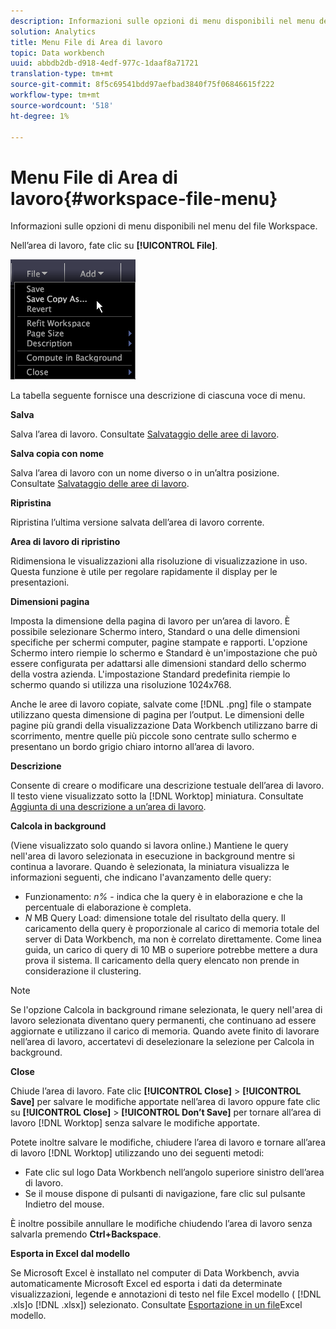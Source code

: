 ```yaml
---
description: Informazioni sulle opzioni di menu disponibili nel menu del file Workspace.
solution: Analytics
title: Menu File di Area di lavoro
topic: Data workbench
uuid: abbdb2db-d918-4edf-977c-1daaf8a71721
translation-type: tm+mt
source-git-commit: 8f5c69541bdd97aefbad3840f75f06846615f222
workflow-type: tm+mt
source-wordcount: '518'
ht-degree: 1%

---
```



# Menu File di Area di lavoro{#workspace-file-menu}

Informazioni sulle opzioni di menu disponibili nel menu del file Workspace.

Nell’area di lavoro, fate clic su **[!UICONTROL File]**.

![](assets/mnu_file.png)

La tabella seguente fornisce una descrizione di ciascuna voce di menu.

**Salva**

Salva l’area di lavoro. Consultate [Salvataggio delle aree di lavoro](../../../home/c-get-started/c-work-worksp/c-save-wksp.md#concept-e0c34e75cc194e57bd02d1f02316a606).

**Salva copia con nome**

Salva l’area di lavoro con un nome diverso o in un’altra posizione. Consultate [Salvataggio delle aree di lavoro](../../../home/c-get-started/c-work-worksp/c-save-wksp.md#concept-e0c34e75cc194e57bd02d1f02316a606).

**Ripristina**

Ripristina l’ultima versione salvata dell’area di lavoro corrente.

**Area di lavoro di ripristino**

Ridimensiona le visualizzazioni alla risoluzione di visualizzazione in uso. Questa funzione è utile per regolare rapidamente il display per le presentazioni.

**Dimensioni pagina**

Imposta la dimensione della pagina di lavoro per un’area di lavoro. È possibile selezionare Schermo intero, Standard o una delle dimensioni specifiche per schermi computer, pagine stampate e rapporti. L&#39;opzione Schermo intero riempie lo schermo e Standard è un&#39;impostazione che può essere configurata per adattarsi alle dimensioni standard dello schermo della vostra azienda. L&#39;impostazione Standard predefinita riempie lo schermo quando si utilizza una risoluzione 1024x768.

Anche le aree di lavoro copiate, salvate come [!DNL .png] file o stampate utilizzano questa dimensione di pagina per l’output. Le dimensioni delle pagine più grandi della visualizzazione Data Workbench utilizzano barre di scorrimento, mentre quelle più piccole sono centrate sullo schermo e presentano un bordo grigio chiaro intorno all’area di lavoro.

**Descrizione**

Consente di creare o modificare una descrizione testuale dell’area di lavoro. Il testo viene visualizzato sotto la [!DNL Worktop] miniatura. Consultate [Aggiunta di una descrizione a un’area di lavoro](../../../home/c-get-started/c-work-worksp/t-add-wksp-desc.md#task-163734487e8848dfa0a4d8da6323a963).

**Calcola in background**

(Viene visualizzato solo quando si lavora online.) Mantiene le query nell&#39;area di lavoro selezionata in esecuzione in background mentre si continua a lavorare. Quando è selezionata, la miniatura visualizza le informazioni seguenti, che indicano l&#39;avanzamento delle query:

* Funzionamento: *n%* - indica che la query è in elaborazione e che la percentuale di elaborazione è completa.
* *N* MB Query Load: dimensione totale del risultato della query. Il caricamento della query è proporzionale al carico di memoria totale del server di Data Workbench, ma non è correlato direttamente. Come linea guida, un carico di query di 10 MB o superiore potrebbe mettere a dura prova il sistema. Il caricamento della query elencato non prende in considerazione il clustering.

>[!NOTE]
>
>Se l&#39;opzione Calcola in background rimane selezionata, le query nell&#39;area di lavoro selezionata diventano query permanenti, che continuano ad essere aggiornate e utilizzano il carico di memoria. Quando avete finito di lavorare nell’area di lavoro, accertatevi di deselezionare la selezione per Calcola in background.

**Close**

Chiude l’area di lavoro. Fate clic **[!UICONTROL Close]** > **[!UICONTROL Save]** per salvare le modifiche apportate nell’area di lavoro oppure fate clic su **[!UICONTROL Close]** > **[!UICONTROL Don’t Save]** per tornare all’area di lavoro [!DNL Worktop] senza salvare le modifiche apportate.

Potete inoltre salvare le modifiche, chiudere l’area di lavoro e tornare all’area di lavoro [!DNL Worktop] utilizzando uno dei seguenti metodi:

* Fate clic sul logo Data Workbench nell’angolo superiore sinistro dell’area di lavoro.
* Se il mouse dispone di pulsanti di navigazione, fare clic sul pulsante Indietro del mouse.

È inoltre possibile annullare le modifiche chiudendo l’area di lavoro senza salvarla premendo **Ctrl+Backspace**.

**Esporta in Excel dal modello**

Se Microsoft Excel è installato nel computer di Data Workbench, avvia automaticamente Microsoft Excel ed esporta i dati da determinate visualizzazioni, legende e annotazioni di testo nel file Excel modello ( [!DNL .xls]o [!DNL .xlsx]) selezionato. Consultate [Esportazione in un file](../../../home/c-get-started/c-work-worksp/c-ex-wksp.md#section-814772929ca64cf6b92b89d3fdd02302)Excel modello.

